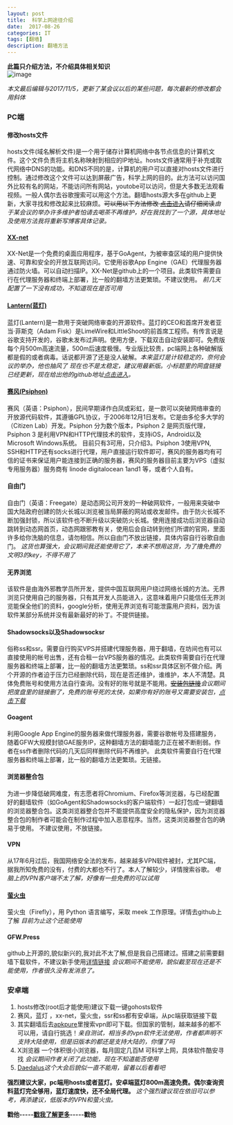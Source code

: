 ```yaml
---	
layout: post 
title: 	科学上网途径介绍  
date:  2017-08-26  
categories: IT 	  	 
tags: [翻墙]  	
description: 翻墙方法   	
---     
```




**此篇只介绍方法，不介绍具体相关知识**   
![image](https://img.laod.cn/wp-content/uploads/2016/12/20170111022240.png)   
<!--more-->
*本文最后编辑与2017/11/5，更新了某会议以后的某些问题，每次最新的修改都会用斜体*
### PC端    
    
#### 修改hosts文件       
  
hosts文件(域名解析文件)是一个用于储存计算机网络中各节点信息的计算机文件。这个文件负责将主机名称映射到相应的IP地址。hosts文件通常用于补充或取代网络中DNS的功能。和DNS不同的是，计算机的用户可以直接对hosts文件进行控制。通过修改这个文件可以达到屏蔽广告，科学上网的目的。此方法可以访问国外比较有名的网站，不能访问所有网站，youtobe可以访问，但是大多数无法观看视频。一般人偶尔去谷歌搜索可以用这个方法。翻墙hosts源大多在github上更新，大家寻找和修改起来比较麻烦。~~可以用以下方法修改 [点击进入](https://laod.cn/hosts/2017-google-hosts.html)请仔细阅读~~*由于某会议的举办许多维护者怕请去喝茶不再维护，好在我找到了一个源，具体地址及使用方法我将重新写博客具体记录。*    
    
  
#### [XX-net](https://github.com/XX-net/XX-Net/wiki/%E4%B8%AD%E6%96%87%E6%96%87%E6%A1%A3)

  
XX-Net是一个免费的桌面应用程序，基于GoAgent，为被审查区域的用户提供快速、可靠和安全的开放互联网访问。它使用谷歌App Engine（GAE）代理服务器通过防火墙。可以自动扫描IP。XX-Net是github上的一个项目。此类软件需要自行在代理服务器和终端上部署，比一般的翻墙方法更繁琐。不建议使用。 *前几天配置了一下没有成功，不知道现在是否可用*  


#### [Lantern(蓝灯)](http://s3.amazonaws.com/urtuz53txrmk9/index.html)      
    
     
蓝灯(Lantern)是一款用于突破网络审查的开源软件。蓝灯的CEO和首席开发者亚当·菲斯克（Adam Fisk）是LimeWire和LittleShoot的前首席工程师。有传言说是谷歌支持开发的，谷歌未发布过声明。使用方便，下载双击自动安装即可。免费版每个月500m高速流量，500m后速度极慢。专业版比较贵，pc端网上各种破解版都是假的或者病毒。话说都开源了还是没人破解。*本来蓝灯是计较稳定的，奈何会议的举办，他也抽风了   现在也不是太稳定，建议用最新版。小标题里的网盘链接已经更新，现在给出他的github地址[点击进入][1]。*
     
#### [赛风(Psiphon) ](https://s3.amazonaws.com/57wj-4j1q-wa7e/zh/download.html)    

赛风（英语：Psiphon），民间早期译作白凤或彩虹，是一款可以突破网络审查的开放源代码软件，其遵循GPL协议，于2006年12月1日发布。它是由多伦多大学的（Citizen Lab）开发。Psiphon 分为数个版本，Psiphon 2 是网页版代理，Psiphon 3 是利用VPN和HTTP代理技术的软件，支持iOS，Android以及Microsoft Windows系统。  目前只有3可用，只介绍3。Psiphon 3使用VPN, SSH和HTTP还有socks进行代理，用户直接运行软件即可，赛风的服务器均有可信的证书来保证用户能连接到正确的服务器，赛风的服务器目前主要为VPS（虚拟专用服务器）服务商有 linode digitalocean 1and1 等，或者个人自有。   
   
#### 自由门     
 自由门（英语：Freegate）是动态网公司开发的一种破网软件，一般用来突破中国大陆政府创建的防火长城以浏览被当局屏蔽的网站或收发邮件。由于防火长城不断加强封锁，所以该软件也不断升级以突破防火长城。使用连接成功后浏览器自动跳转到动态网首页，动态网跟邪教有关，使用后会自动转到他们所谓的官网，里面许多给你洗脑的信息，请勿相信。所以自由门不放出链接，具体内容自行谷歌自由门。  *这货也算强大，会议期间我还能使用它了，本来不想用这货，为了撸免费的文明3的key，不得不用了*        
#### 无界浏览    
该软件是由海外邪教学员所开发，提供中国互联网用户绕过网络长城的方法。无界浏览只使用自己的服务器，只有其开发人员能进入，这意味着用户只能信任无界浏览能保全他们的资料，google分析，使用无界浏览有可能泄露用户资料，因为该软件某部分系统并没有最新最好的补丁。不提供链接。   

#### Shadowsocks以及Shadowsocksr    
俗称ss和ssr。需要自行购买VPS并搭建代理服务器，用于翻墙，在坊间也有可以直接使用的帐号出售，还有合租一台VPS服务器的情况。此类软件需要自行在代理服务器和终端上部署，比一般的翻墙方法更繁琐。ss和ssr具体区别不做介绍。两个开源的作者迫于压力已经删除代码，现在是否还维护，谁维护，本人不清楚。具体免费账号和使用方法自行查询。没有好的账号就是不能用。~~[安装包链接](https://eyun.baidu.com/s/3nvI8Dbr#sharelink/path=%2F)~~*会议期间把度盘里的链接删了，免费的账号死的太快，如果你有好的账号又需要安装包，[点击下载][2]*        
   
#### Goagent  

利用Google App Engine的服务器来做代理服务器，需要谷歌帐号及搭建服务，随着GFW大规模封锁GAE服务IP，这种翻墙方法的翻墙能力正在被不断削弱。作者在ss作者删除代码的几天后同样删除代码不再维护。 此类软件需要自行在代理服务器和终端上部署，比一般的翻墙方法更繁琐。无链接。        
   
#### 浏览器整合包   

为进一步降低破网难度，有志愿者将Chromium、Firefox等浏览器，与已经配置好的翻墙软件（如GoAgent和Shadowsocks的客户端软件）一起打包成一键翻墙的浏览器整合包。这类浏览器整合包并不能提供高度安全的隐私保护，因为浏览器整合包的制作者可能会在制作过程中加入恶意程序。当然，这类浏览器整合包的确易于使用。 不建议使用，不放链接。 

#### VPN     
从17年6月过后，我国网络安全法的发布，越来越多VPN软件被封，尤其PC端，据我所知免费的没有，付费的大都也不行了。本人了解较少，详情搜索谷歌。 *电脑上的VPN客户端不太了解，好像有一些免费的可以试用*       
   
#### [萤火虫](https://github.com/yinghuocho/firefly-proxy)    


萤火虫（Firefly），用 Python 语言编写，采取 meek 工作原理。详情去github上了解   *目前为止这个还能使用*     
  
#### GFW.Press   
github上开源的,貌似新兴的,我对此不太了解,但是我自己搭建过。搭建之前需要翻墙下载软件，不建议新手使用[详情链接](https://github.com/chinashiyu/gfw.press)   *会议期间不能使用，貌似截至现在还是不能使用，作者很久没有发消息了。*     

  
### 安卓端   
   
1. hosts修改(root后才能使用)建议下载一键gohosts软件  
2. 赛风，蓝灯 ，xx-net，萤火虫，ssr和ss都有安卓端，从pc端获取链接下载    
3. 其实翻墙后去[apkpure](www.apkpure.com)里搜索vpn即可下载。但国家的管制，越来越多的都不可以用，请自行挑选！*亲自测试，相当多的vpn软件无法使用，作者都声明不支持大陆使用，但是旧版本的都还是支持大陆的，你懂了吗*             
4. X浏览器 一个体积很小浏览器，每月固定几百M  可科学上网，具体软件酷安寻找    *会议期间作者关闭了此功能，现在不知道能否使用*       
5. [Daedalus][3]*这个大会后貌似一直不能用，留着以后看看吧*   
   

   
 **强烈建议大家，pc端用hosts或者蓝灯。安卓端蓝灯800m高速免费。偶尔查询资料蓝灯完全够用，蓝灯速度快，还不全局代理。** *这个强烈建议现在依旧可以参考，再添建议，低版本的VPN和萤火虫。* 

 **戳他-----[戳我了解更多][4]-----戳他**    




   

   


  [1]: https://github.com/getlantern/forum
  [2]: https://yadi.sk/d/hG24IyGT3MxUrF
  [3]: https://github.com/iTXTech/Daedalus
  [4]: http://mybolg.tk/about/